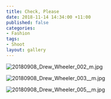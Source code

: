 ```yaml
---
title: Check, Please
date: 2018-11-14 14:34:00 +11:00
published: false
categories:
- Fashion
tags:
- Shoot
layout: gallery
---
```


![20180908_Drew_Wheeler_002_m.jpg](/uploads/20180908_Drew_Wheeler_002_m.jpg)

![20180908_Drew_Wheeler_003__m.jpg](/uploads/20180908_Drew_Wheeler_003__m.jpg)

![20180908_Drew_Wheeler_005__m.jpg](/uploads/20180908_Drew_Wheeler_005__m.jpg)


